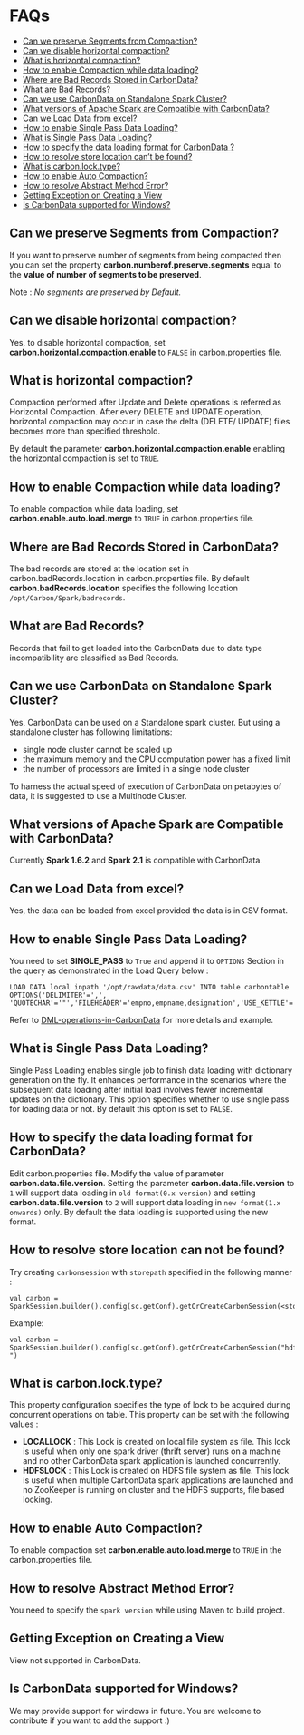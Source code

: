 <!--
    Licensed to the Apache Software Foundation (ASF) under one
    or more contributor license agreements.  See the NOTICE file
    distributed with this work for additional information
    regarding copyright ownership.  The ASF licenses this file
    to you under the Apache License, Version 2.0 (the
    "License"); you may not use this file except in compliance
    with the License.  You may obtain a copy of the License at

      http://www.apache.org/licenses/LICENSE-2.0

    Unless required by applicable law or agreed to in writing,
    software distributed under the License is distributed on an
    "AS IS" BASIS, WITHOUT WARRANTIES OR CONDITIONS OF ANY
    KIND, either express or implied.  See the License for the
    specific language governing permissions and limitations
    under the License.
-->

# FAQs

* [Can we preserve Segments from Compaction?](#can-we-preserve-segments-from-compaction)
* [Can we disable horizontal compaction?](#can-we-disable-horizontal-compaction)
* [What is horizontal compaction?](#what-is-horizontal-compaction)
* [How to enable Compaction while data loading?](#how-to-enable-compaction-while-data-loading)
* [Where are Bad Records Stored in CarbonData?](#where-are-bad-records-stored-in-carbondata)
* [What are Bad Records?](#what-are-bad-records)
* [Can we use CarbonData on Standalone Spark Cluster?](#can-we-use-carbondata-on-standalone-spark-cluster)
* [What versions of Apache Spark are Compatible with CarbonData?](#what-versions-of-apache-spark-are-compatible-with-carbondata)
* [Can we Load Data from excel?](#can-we-load-data-from-excel)
* [How to enable Single Pass Data Loading?](#how-to-enable-single-pass-data-loading)
* [What is Single Pass Data Loading?](#what-is-single-pass-data-loading)
* [How to specify the data loading format for CarbonData ?](#how-to-specify-the-data-loading-format-for-carbondata)
* [How to resolve store location can’t be found?](#how-to-resolve-store-location-can-not-be-found)
* [What is carbon.lock.type?]()
* [How to enable Auto Compaction?](#how-to-enable-auto-compaction)
* [How to resolve Abstract Method Error?](#how-to-resolve-abstract-method-error)
* [Getting Exception on Creating a View](#getting-exception-on-creating-a-view)
* [Is CarbonData supported for Windows?](#is-carbondata-supported-for-windows)

## Can we preserve Segments from Compaction?
If you want to preserve number of segments from being compacted then you can set the property  **carbon.numberof.preserve.segments**  equal to the **value of number of segments to be preserved**.

Note : *No segments are preserved by Default.*

## Can we disable horizontal compaction?
Yes, to disable horizontal compaction, set **carbon.horizontal.compaction.enable** to ``FALSE`` in carbon.properties file.

## What is horizontal compaction?
Compaction performed after Update and Delete operations is referred as Horizontal Compaction. After every DELETE and UPDATE operation, horizontal compaction may occur in case the delta (DELETE/ UPDATE) files becomes more than specified threshold.

By default the parameter **carbon.horizontal.compaction.enable** enabling the horizontal compaction is set to ``TRUE``.

## How to enable Compaction while data loading?
To enable compaction while data loading, set **carbon.enable.auto.load.merge** to ``TRUE`` in carbon.properties file.

## Where are Bad Records Stored in CarbonData?
The bad records are stored at the location set in carbon.badRecords.location in carbon.properties file.
By default **carbon.badRecords.location** specifies the following location ``/opt/Carbon/Spark/badrecords``.

## What are Bad Records?
Records that fail to get loaded into the CarbonData due to data type incompatibility are classified as Bad Records.

## Can we use CarbonData on Standalone Spark Cluster?
Yes, CarbonData can be used on a Standalone spark cluster. But using a standalone cluster has following limitations:
- single node cluster cannot be scaled up
- the maximum memory and the CPU computation power has a fixed limit
- the number of processors are limited in a single node cluster

To harness the actual speed of execution of CarbonData on petabytes of data, it is suggested to use a Multinode Cluster.

## What versions of Apache Spark are Compatible with CarbonData?
Currently **Spark 1.6.2** and **Spark 2.1** is compatible with CarbonData.

## Can we Load Data from excel?
Yes, the data can be loaded from excel provided the data is in CSV format.

## How to enable Single Pass Data Loading?
You need to set **SINGLE_PASS** to ``True`` and append it to ``OPTIONS`` Section in the query as demonstrated in the Load Query below :
```
LOAD DATA local inpath '/opt/rawdata/data.csv' INTO table carbontable
OPTIONS('DELIMITER'=',', 'QUOTECHAR'='"','FILEHEADER'='empno,empname,designation','USE_KETTLE'='FALSE')
```
Refer to [DML-operations-in-CarbonData](https://github.com/PallaviSingh1992/incubator-carbondata/blob/6b4dd5f3dea8c93839a94c2d2c80ab7a799cf209/docs/dml-operation-on-carbondata.md) for more details and example.

## What is Single Pass Data Loading?
Single Pass Loading enables single job to finish data loading with dictionary generation on the fly. It enhances performance in the scenarios where the subsequent data loading after initial load involves fewer incremental updates on the dictionary.
This option specifies whether to use single pass for loading data or not. By default this option is set to ``FALSE``.

## How to specify the data loading format for CarbonData?
Edit carbon.properties file. Modify the value of parameter **carbon.data.file.version**.
Setting the parameter **carbon.data.file.version** to ``1`` will support data loading in ``old format(0.x version)`` and setting **carbon.data.file.version** to ``2`` will support data loading in ``new format(1.x onwards)`` only.
By default the data loading is supported using the new format.

## How to resolve store location can not be found?
Try creating ``carbonsession`` with ``storepath`` specified in the following manner :
```
val carbon = SparkSession.builder().config(sc.getConf).getOrCreateCarbonSession(<store_path>)
```
Example:
```
val carbon = SparkSession.builder().config(sc.getConf).getOrCreateCarbonSession("hdfs://localhost:9000/carbon/store ")
```

## What is carbon.lock.type?
This property configuration specifies the type of lock to be acquired during concurrent operations on table. This property can be set with the following values :
- **LOCALLOCK** : This Lock is created on local file system as file. This lock is useful when only one spark driver (thrift server) runs on a machine and no other CarbonData spark application is launched concurrently.
- **HDFSLOCK** : This Lock is created on HDFS file system as file. This lock is useful when multiple CarbonData spark applications are launched and no ZooKeeper is running on cluster and the HDFS supports, file based locking.

## How to enable Auto Compaction?
To enable compaction set **carbon.enable.auto.load.merge** to ``TRUE`` in the carbon.properties file.

## How to resolve Abstract Method Error?
You need to specify the ``spark version`` while using Maven to build project.

## Getting Exception on Creating a View
View not supported in CarbonData.

## Is CarbonData supported for Windows?
We may provide support for windows in future. You are welcome to contribute if you want to add the support :)

